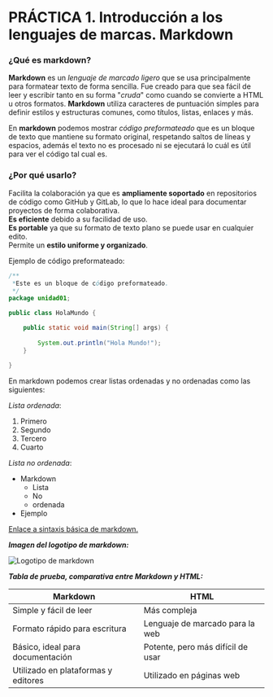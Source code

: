 # **PRÁCTICA 1. Introducción a los lenguajes de marcas. Markdown**
### ¿Qué es markdown?

**Markdown** es un *lenguaje de marcado ligero* que se usa principalmente para formatear texto de forma sencilla. Fue creado para que sea fácil de leer y escribir tanto en su forma "*cruda*" como cuando se convierte a HTML u otros formatos. **Markdown** utiliza caracteres de puntuación simples para definir estilos y estructuras comunes, como títulos, listas, enlaces y más.

En **markdown** podemos mostrar *código preformateado* que es un bloque de texto que mantiene su formato original, respetando saltos de líneas y espacios, además el texto no es procesado ni se ejecutará lo cuál es útil para ver el código tal cual es.  
  
  ### ¿Por qué usarlo? ###
Facilita la colaboración ya que es **ampliamente soportado** en repositorios de código como GitHub y GitLab, lo que lo hace ideal para documentar proyectos de forma colaborativa.  
 **Es eficiente** debido a su facilidad de uso.  
 **Es portable** ya que su formato de texto plano se puede usar en cualquier edito.  
 Permite un **estilo uniforme y organizado**.


  Ejemplo de código preformateado:

```java
/**
 *Este es un bloque de código preformateado.
 */
package unidad01;

public class HolaMundo {

	public static void main(String[] args) {
		
		System.out.println("Hola Mundo!");
	}

}
```
En markdown podemos crear listas ordenadas y no ordenadas como las siguientes:   

*Lista ordenada*:
1. Primero
2. Segundo
3. Tercero
4. Cuarto
  
 *Lista no ordenada*:
 - Markdown
    - Lista
    - No
    - ordenada
- Ejemplo

[Enlace a sintaxis básica de markdown.](https://www.markdownguide.org/basic-syntax/)  
  
  ***Imagen del logotipo de markdown:***  

![Logotipo de markdown](https://squaredup.com/_next/image/?url=https%3A%2F%2Fcdn.sanity.io%2Fimages%2Fz7wg6mcy%2Fproduction%2F059b97ac357863626e7ec4a63fa7c5a0bed8a609-975x548.png&w=3840&q=75 "markdownimagen")  
  
  ***Tabla de prueba, comparativa entre Markdown y HTML:***

| Markdown                            | HTML                              |
| ----------------------------------- | --------------------------------- |
| Simple y fácil de leer              | Más compleja           |
| Formato rápido para escritura       | Lenguaje de marcado para la web   |
| Básico, ideal para documentación    | Potente, pero más difícil de usar |
| Utilizado en plataformas y editores | Utilizado en páginas web          |

